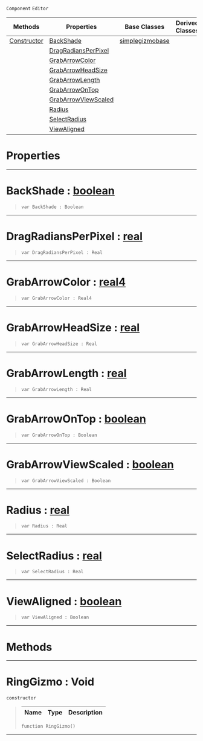  `Component` `Editor`



|Methods|Properties|Base Classes|Derived Classes|
|---|---|---|---|
|[ Constructor](https://github.com/dragonCASTjosh/PlasmaDocs/blob/master/code_reference/class_reference/ringgizmo.markdown#ringgizmo-void)|[ BackShade](https://github.com/dragonCASTjosh/PlasmaDocs/blob/master/code_reference/class_reference/ringgizmo.markdown#backshade-plasma-engine-do)|[simplegizmobase](https://github.com/dragonCASTjosh/PlasmaDocs/blob/master/code_reference/class_reference/simplegizmobase.markdown)| |
| |[ DragRadiansPerPixel](https://github.com/dragonCASTjosh/PlasmaDocs/blob/master/code_reference/class_reference/ringgizmo.markdown#dragradiansperpixel-plasma)| | |
| |[ GrabArrowColor](https://github.com/dragonCASTjosh/PlasmaDocs/blob/master/code_reference/class_reference/ringgizmo.markdown#grabarrowcolor-plasma-engi)| | |
| |[ GrabArrowHeadSize](https://github.com/dragonCASTjosh/PlasmaDocs/blob/master/code_reference/class_reference/ringgizmo.markdown#grabarrowheadsize-plasma-e)| | |
| |[ GrabArrowLength](https://github.com/dragonCASTjosh/PlasmaDocs/blob/master/code_reference/class_reference/ringgizmo.markdown#grabarrowlength-plasma-eng)| | |
| |[ GrabArrowOnTop](https://github.com/dragonCASTjosh/PlasmaDocs/blob/master/code_reference/class_reference/ringgizmo.markdown#grabarrowontop-plasma-engi)| | |
| |[ GrabArrowViewScaled](https://github.com/dragonCASTjosh/PlasmaDocs/blob/master/code_reference/class_reference/ringgizmo.markdown#grabarrowviewscaled-plasma)| | |
| |[ Radius](https://github.com/dragonCASTjosh/PlasmaDocs/blob/master/code_reference/class_reference/ringgizmo.markdown#radius-plasma-engine-docum)| | |
| |[ SelectRadius](https://github.com/dragonCASTjosh/PlasmaDocs/blob/master/code_reference/class_reference/ringgizmo.markdown#selectradius-plasma-engine)| | |
| |[ ViewAligned](https://github.com/dragonCASTjosh/PlasmaDocs/blob/master/code_reference/class_reference/ringgizmo.markdown#viewaligned-plasma-engine)| | |


 #  Properties


---  
 #  BackShade : [boolean](https://github.com/dragonCASTjosh/PlasmaDocs/blob/master/code_reference/lightning_base_types/boolean.markdown)

> 
> ``` lang=cpp, name=Lightning
> var BackShade : Boolean


---  
 #  DragRadiansPerPixel : [real](https://github.com/dragonCASTjosh/PlasmaDocs/blob/master/code_reference/lightning_base_types/real.markdown)

> 
> ``` lang=cpp, name=Lightning
> var DragRadiansPerPixel : Real


---  
 #  GrabArrowColor : [real4](https://github.com/dragonCASTjosh/PlasmaDocs/blob/master/code_reference/lightning_base_types/real4.markdown)

> 
> ``` lang=cpp, name=Lightning
> var GrabArrowColor : Real4


---  
 #  GrabArrowHeadSize : [real](https://github.com/dragonCASTjosh/PlasmaDocs/blob/master/code_reference/lightning_base_types/real.markdown)

> 
> ``` lang=cpp, name=Lightning
> var GrabArrowHeadSize : Real


---  
 #  GrabArrowLength : [real](https://github.com/dragonCASTjosh/PlasmaDocs/blob/master/code_reference/lightning_base_types/real.markdown)

> 
> ``` lang=cpp, name=Lightning
> var GrabArrowLength : Real


---  
 #  GrabArrowOnTop : [boolean](https://github.com/dragonCASTjosh/PlasmaDocs/blob/master/code_reference/lightning_base_types/boolean.markdown)

> 
> ``` lang=cpp, name=Lightning
> var GrabArrowOnTop : Boolean


---  
 #  GrabArrowViewScaled : [boolean](https://github.com/dragonCASTjosh/PlasmaDocs/blob/master/code_reference/lightning_base_types/boolean.markdown)

> 
> ``` lang=cpp, name=Lightning
> var GrabArrowViewScaled : Boolean


---  
 #  Radius : [real](https://github.com/dragonCASTjosh/PlasmaDocs/blob/master/code_reference/lightning_base_types/real.markdown)

> 
> ``` lang=cpp, name=Lightning
> var Radius : Real


---  
 #  SelectRadius : [real](https://github.com/dragonCASTjosh/PlasmaDocs/blob/master/code_reference/lightning_base_types/real.markdown)

> 
> ``` lang=cpp, name=Lightning
> var SelectRadius : Real


---  
 #  ViewAligned : [boolean](https://github.com/dragonCASTjosh/PlasmaDocs/blob/master/code_reference/lightning_base_types/boolean.markdown)

> 
> ``` lang=cpp, name=Lightning
> var ViewAligned : Boolean


---  
 #  Methods


---  
 #  RingGizmo : Void

 `constructor`

> 
> |Name|Type|Description|
> |---|---|---|
> ``` lang=cpp, name=Lightning
> function RingGizmo()
> ``` 


---  
 

 